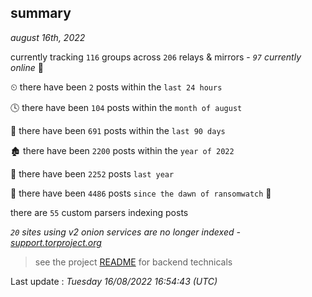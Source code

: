 
## summary
_august 16th, 2022_

currently tracking `116` groups across `206` relays & mirrors - _`97` currently online_ 📡

⏲ there have been `2` posts within the `last 24 hours`

🕓 there have been `104` posts within the `month of august`

📅 there have been `691` posts within the `last 90 days`

🏚 there have been `2200` posts within the `year of 2022`

🚀 there have been `2252` posts `last year`

🦕 there have been `4486` posts `since the dawn of ransomwatch` 🐣

there are `55` custom parsers indexing posts

_`20` sites using v2 onion services are no longer indexed - [support.torproject.org](https://support.torproject.org/onionservices/v2-deprecation/)_

> see the project [README](https://github.com/jmousqueton/ransomwatch#readme) for backend technicals



Last update : _Tuesday 16/08/2022 16:54:43 (UTC)_

